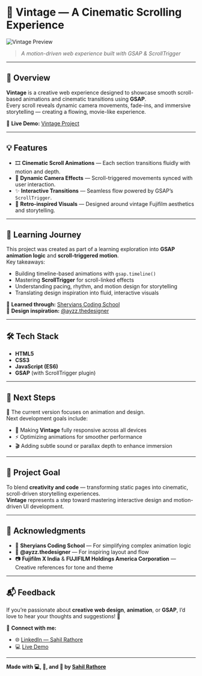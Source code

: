 # 🎥 Vintage — A Cinematic Scrolling Experience  

![Vintage Preview](assets/vintage-preview.png)  
> _A motion-driven web experience built with GSAP & ScrollTrigger_

---

## 🌟 Overview  
**Vintage** is a creative web experience designed to showcase smooth scroll-based animations and cinematic transitions using **GSAP**.  
Every scroll reveals dynamic camera movements, fade-ins, and immersive storytelling — creating a flowing, movie-like experience.

🔗 **Live Demo:** [Vintage Project](https://srvintage.netlify.app)

---

## 💡 Features  
- 🎞️ **Cinematic Scroll Animations** — Each section transitions fluidly with motion and depth.  
- 📸 **Dynamic Camera Effects** — Scroll-triggered movements synced with user interaction.  
- ✨ **Interactive Transitions** — Seamless flow powered by GSAP’s `ScrollTrigger`.  
- 🎨 **Retro-inspired Visuals** — Designed around vintage Fujifilm aesthetics and storytelling.

---

## 🧠 Learning Journey  
This project was created as part of a learning exploration into **GSAP animation logic** and **scroll-triggered motion**.  
Key takeaways:  
- Building timeline-based animations with `gsap.timeline()`  
- Mastering **ScrollTrigger** for scroll-linked effects  
- Understanding pacing, rhythm, and motion design for storytelling  
- Translating design inspiration into fluid, interactive visuals  

🧩 **Learned through:** [Sheryians Coding School](https://sheryians.com)  
🎨 **Design inspiration:** [@ayzz.thedesigner](https://www.instagram.com/ayzz.thedesigner/)  

---

## 🛠️ Tech Stack  
- **HTML5**  
- **CSS3**  
- **JavaScript (ES6)**  
- **GSAP** (with ScrollTrigger plugin)  

---

## 🔧 Next Steps  
🚧 The current version focuses on animation and design.  
Next development goals include:  
- 📱 Making **Vintage** fully responsive across all devices  
- ⚡ Optimizing animations for smoother performance  
- 🎬 Adding subtle sound or parallax depth to enhance immersion  

---

## 🎯 Project Goal  
To blend **creativity and code** — transforming static pages into cinematic, scroll-driven storytelling experiences.  
**Vintage** represents a step toward mastering interactive design and motion-driven UI development.

---

## 🤝 Acknowledgments  
- 🏫 **Sheryians Coding School** — For simplifying complex animation logic  
- 🎨 **@ayzz.thedesigner** — For inspiring layout and flow  
- 📷 **Fujifilm X India** & **FUJIFILM Holdings America Corporation** — Creative references for tone and theme  

---

## 📬 Feedback  
If you’re passionate about **creative web design**, **animation**, or **GSAP**, I’d love to hear your thoughts and suggestions! 🙌  

📧 **Connect with me:**  
- 🌐 [LinkedIn — Sahil Rathore](https://www.linkedin.com/in/sahilrathore7/)  
- 💻 [Live Demo](https://srvintage.netlify.app/)

---

**Made with 💻, 🎨, and 🎥 by [Sahil Rathore](https://www.linkedin.com/in/sahilrathore7/)**  
